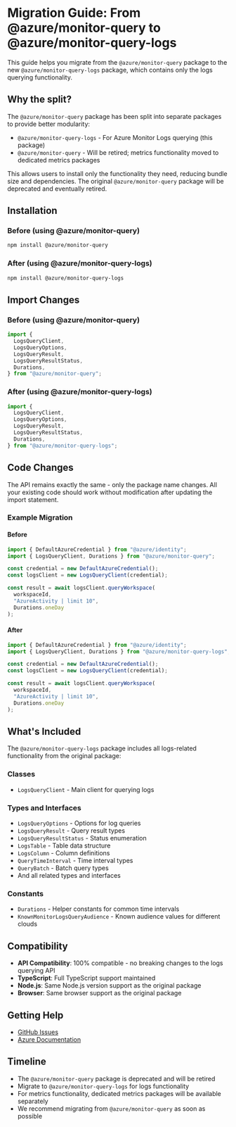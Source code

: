 <!-- dev-tool snippets ignore -->

# Migration Guide: From @azure/monitor-query to @azure/monitor-query-logs

This guide helps you migrate from the `@azure/monitor-query` package to the new `@azure/monitor-query-logs` package, which contains only the logs querying functionality.

## Why the split?

The `@azure/monitor-query` package has been split into separate packages to provide better modularity:

- `@azure/monitor-query-logs` - For Azure Monitor Logs querying (this package)
- `@azure/monitor-query` - Will be retired; metrics functionality moved to dedicated metrics packages

This allows users to install only the functionality they need, reducing bundle size and dependencies. The original `@azure/monitor-query` package will be deprecated and eventually retired.

## Installation

### Before (using @azure/monitor-query)

```bash
npm install @azure/monitor-query
```

### After (using @azure/monitor-query-logs)

```bash
npm install @azure/monitor-query-logs
```

## Import Changes

### Before (using @azure/monitor-query)

```typescript
import {
  LogsQueryClient,
  LogsQueryOptions,
  LogsQueryResult,
  LogsQueryResultStatus,
  Durations,
} from "@azure/monitor-query";
```

### After (using @azure/monitor-query-logs)

```typescript
import {
  LogsQueryClient,
  LogsQueryOptions,
  LogsQueryResult,
  LogsQueryResultStatus,
  Durations,
} from "@azure/monitor-query-logs";
```

## Code Changes

The API remains exactly the same - only the package name changes. All your existing code should work without modification after updating the import statement.

### Example Migration

#### Before

```typescript
import { DefaultAzureCredential } from "@azure/identity";
import { LogsQueryClient, Durations } from "@azure/monitor-query";

const credential = new DefaultAzureCredential();
const logsClient = new LogsQueryClient(credential);

const result = await logsClient.queryWorkspace(
  workspaceId,
  "AzureActivity | limit 10",
  Durations.oneDay
);
```

#### After

```typescript
import { DefaultAzureCredential } from "@azure/identity";
import { LogsQueryClient, Durations } from "@azure/monitor-query-logs";

const credential = new DefaultAzureCredential();
const logsClient = new LogsQueryClient(credential);

const result = await logsClient.queryWorkspace(
  workspaceId,
  "AzureActivity | limit 10",
  Durations.oneDay
);
```

## What's Included

The `@azure/monitor-query-logs` package includes all logs-related functionality from the original package:

### Classes

- `LogsQueryClient` - Main client for querying logs

### Types and Interfaces

- `LogsQueryOptions` - Options for log queries
- `LogsQueryResult` - Query result types
- `LogsQueryResultStatus` - Status enumeration
- `LogsTable` - Table data structure
- `LogsColumn` - Column definitions
- `QueryTimeInterval` - Time interval types
- `QueryBatch` - Batch query types
- And all related types and interfaces

### Constants

- `Durations` - Helper constants for common time intervals
- `KnownMonitorLogsQueryAudience` - Known audience values for different clouds

## Compatibility

- **API Compatibility**: 100% compatible - no breaking changes to the logs querying API
- **TypeScript**: Full TypeScript support maintained
- **Node.js**: Same Node.js version support as the original package
- **Browser**: Same browser support as the original package

## Getting Help

- [GitHub Issues](https://github.com/Azure/azure-sdk-for-js/issues)
- [Azure Documentation](https://docs.microsoft.com/azure/azure-monitor/)

## Timeline

- The `@azure/monitor-query` package is deprecated and will be retired
- Migrate to `@azure/monitor-query-logs` for logs functionality
- For metrics functionality, dedicated metrics packages will be available separately
- We recommend migrating from `@azure/monitor-query` as soon as possible
